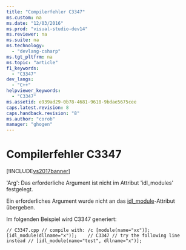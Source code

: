 ```yaml
---
title: "Compilerfehler C3347"
ms.custom: na
ms.date: "12/03/2016"
ms.prod: "visual-studio-dev14"
ms.reviewer: na
ms.suite: na
ms.technology: 
  - "devlang-csharp"
ms.tgt_pltfrm: na
ms.topic: "article"
f1_keywords: 
  - "C3347"
dev_langs: 
  - "C++"
helpviewer_keywords: 
  - "C3347"
ms.assetid: e939ad29-0b78-4681-9618-9bdae5675cee
caps.latest.revision: 8
caps.handback.revision: "8"
ms.author: "corob"
manager: "ghogen"
---
```

# Compilerfehler C3347
[!INCLUDE[vs2017banner](../../assembler/inline/includes/vs2017banner.md)]

'Arg': Das erforderliche Argument ist nicht im Attribut 'idl\_modules' festgelegt.  
  
 Ein erforderliches Argument wurde nicht an das [idl\_module](../../windows/idl-module.md)\-Attribut übergeben.  
  
 Im folgenden Beispiel wird C3347 generiert:  
  
```  
// C3347.cpp // compile with: /c [module(name="xx")]; [idl_module(dllname="x")];    // C3347 // try the following line instead // [idl_module(name="test", dllname="x")];  
```